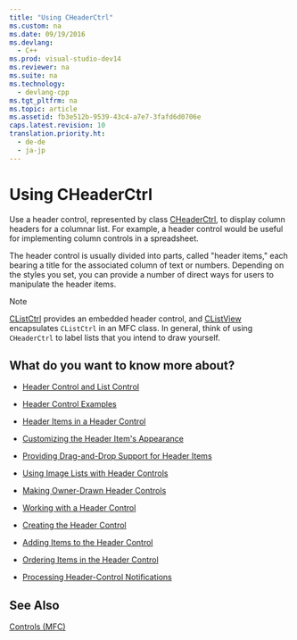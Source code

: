 ```yaml
---
title: "Using CHeaderCtrl"
ms.custom: na
ms.date: 09/19/2016
ms.devlang: 
  - C++
ms.prod: visual-studio-dev14
ms.reviewer: na
ms.suite: na
ms.technology: 
  - devlang-cpp
ms.tgt_pltfrm: na
ms.topic: article
ms.assetid: fb3e512b-9539-43c4-a7e7-3fafd6d0706e
caps.latest.revision: 10
translation.priority.ht: 
  - de-de
  - ja-jp
---
```

# Using CHeaderCtrl
Use a header control, represented by class [CHeaderCtrl](../vs140/CHeaderCtrl-Class.md), to display column headers for a columnar list. For example, a header control would be useful for implementing column controls in a spreadsheet.  
  
 The header control is usually divided into parts, called "header items," each bearing a title for the associated column of text or numbers. Depending on the styles you set, you can provide a number of direct ways for users to manipulate the header items.  
  
> [!NOTE]
>  [CListCtrl](../vs140/CListCtrl-Class.md) provides an embedded header control, and [CListView](../vs140/CListView-Class.md) encapsulates `CListCtrl` in an MFC class. In general, think of using `CHeaderCtrl` to label lists that you intend to draw yourself.  
  
## What do you want to know more about?  
  
-   [Header Control and List Control](../vs140/Header-Control-and-List-Control.md)  
  
-   [Header Control Examples](../vs140/Header-Control-Examples.md)  
  
-   [Header Items in a Header Control](../vs140/Header-Items-in-a-Header-Control.md)  
  
-   [Customizing the Header Item's Appearance](../vs140/Customizing-the-Header-Item-s-Appearance.md)  
  
-   [Providing Drag-and-Drop Support for Header Items](../vs140/Providing-Drag-and-Drop-Support-for-Header-Items.md)  
  
-   [Using Image Lists with Header Controls](../vs140/Using-Image-Lists-with-Header-Controls.md)  
  
-   [Making Owner-Drawn Header Controls](../vs140/Making-Owner-Drawn-Header-Controls.md)  
  
-   [Working with a Header Control](../vs140/Working-with-a-Header-Control.md)  
  
-   [Creating the Header Control](../vs140/Creating-the-Header-Control.md)  
  
-   [Adding Items to the Header Control](../vs140/Adding-Items-to-the-Header-Control.md)  
  
-   [Ordering Items in the Header Control](../vs140/Ordering-Items-in-the-Header-Control.md)  
  
-   [Processing Header-Control Notifications](../vs140/Processing-Header-Control-Notifications.md)  
  
## See Also  
 [Controls (MFC)](../vs140/Controls--MFC-.md)